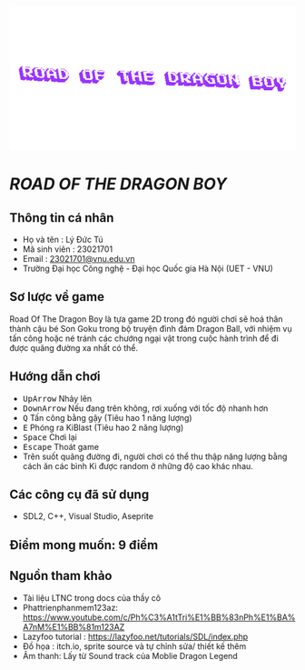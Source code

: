 ![title](https://github.com/tudzct/road-of-the-dragon-boy/blob/main/imgs/TEXT.gif)
# ***ROAD OF THE DRAGON BOY***
 ## Thông tin cá nhân
- Họ và tên : Lý Đức Tú
- Mã sinh viên : 23021701
- Email : 23021701@vnu.edu.vn
- Trường Đại học Công nghệ - Đại học Quốc gia Hà Nội (UET - VNU)

 ## Sơ lược về game
 Road Of The Dragon Boy là tựa game 2D trong đó người chơi sẽ hoá thân thành cậu bé Son Goku trong bộ truyện đình đám Dragon Ball, với nhiệm vụ tấn công hoặc né tránh các chướng ngại vật trong cuộc hành trình để đi được quãng đường xa nhất có thể.

   ## Hướng dẫn chơi
   * <kbd>UpArrow</kbd> Nhảy lên
   * <kbd>DownArrow</kbd> Nếu đang trên không, rơi xuống với tốc độ nhanh hơn
   * <kbd>Q</kbd> Tấn công bằng gậy (Tiêu hao 1 năng lượng)
   * <kbd>E</kbd> Phóng ra KiBlast (Tiêu hao 2 năng lượng)
   * <kbd>Space</kbd> Chơi lại
   * <kbd>Escape</kbd> Thoát game
   * Trên suốt quãng đường đi, người chơi có thể thu thập năng lượng bằng cách ăn các bình Ki được random ở những độ cao khác nhau.
   
   ## Các công cụ đã sử dụng
   - SDL2, C++, Visual Studio, Aseprite
     
   ## Điểm mong muốn: 9 điểm
       
   ## Nguồn tham khảo
   - Tài liệu LTNC trong docs của thầy cô
   - Phattrienphanmem123az: https://www.youtube.com/c/Ph%C3%A1tTri%E1%BB%83nPh%E1%BA%A7nM%E1%BB%81m123AZ
   - Lazyfoo tutorial : https://lazyfoo.net/tutorials/SDL/index.php
   - Đồ họa : itch.io, sprite source và tự chỉnh sửa/ thiết kế thêm
   - Âm thanh: Lấy từ Sound track của Moblie Dragon Legend
